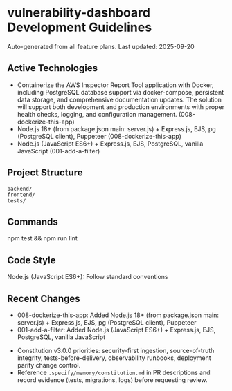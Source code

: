 # vulnerability-dashboard Development Guidelines

Auto-generated from all feature plans. Last updated: 2025-09-20

## Active Technologies
- Containerize the AWS Inspector Report Tool application with Docker, including PostgreSQL database support via docker-compose, persistent data storage, and comprehensive documentation updates. The solution will support both development and production environments with proper health checks, logging, and configuration management. (008-dockerize-this-app)
- Node.js 18+ (from package.json main: server.js) + Express.js, EJS, pg (PostgreSQL client), Puppeteer (008-dockerize-this-app)
- Node.js (JavaScript ES6+) + Express.js, EJS, PostgreSQL, vanilla JavaScript (001-add-a-filter)

## Project Structure
```
backend/
frontend/
tests/
```

## Commands
npm test && npm run lint

## Code Style
Node.js (JavaScript ES6+): Follow standard conventions

## Recent Changes
- 008-dockerize-this-app: Added Node.js 18+ (from package.json main: server.js) + Express.js, EJS, pg (PostgreSQL client), Puppeteer
- 001-add-a-filter: Added Node.js (JavaScript ES6+) + Express.js, EJS, PostgreSQL, vanilla JavaScript

<!-- MANUAL ADDITIONS START -->
- Constitution v3.0.0 priorities: security-first ingestion, source-of-truth integrity, tests-before-delivery, observability runbooks, deployment parity change control.
- Reference `.specify/memory/constitution.md` in PR descriptions and record evidence (tests, migrations, logs) before requesting review.
<!-- MANUAL ADDITIONS END -->
